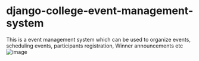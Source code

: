 # django-college-event-management-system
This is a event management system which can be used to organize events, scheduling events, participants registration, Winner announcements etc
![image](https://github.com/user-attachments/assets/85a556e6-6ab7-4fb8-94e3-0b6456b156da)
